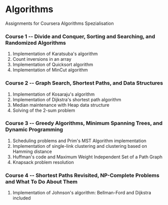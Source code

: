 # Algorithms
Assignments for Coursera Algorithms Spezialisation

### Course 1 -- Divide and Conquer, Sorting and Searching, and Randomized Algorithms
1. Implementation of Karatsuba's algorithm
2. Count inversions in an array
3. Implementation of Quicksort algorithm
4. Implementation of MinCut algorithm

### Course 2 -- Graph Search, Shortest Paths, and Data Structures
1. Implementation of Kosaraju's algorithm
2. Implementation of Dijkstra's shortest path algorithm
3. Median maintenance with Heap data structure
4. Solving of the 2-sum problem

### Course 3 -- Greedy Algorithms, Minimum Spanning Trees, and Dynamic Programming
1. Scheduling problems and Prim's MST Algorithm implementation
2. Implementation of single-link clustering and clustering based on Hamming distance
3. Huffman's code and Maximum Weight Independent Set of a Path Graph
4. Knapsack problem resolution

### Course 4 -- Shortest Paths Revisited, NP-Complete Problems and What To Do About Them
1. Implementation of Johnson's algorithm: Bellman-Ford and Dijkstra included

